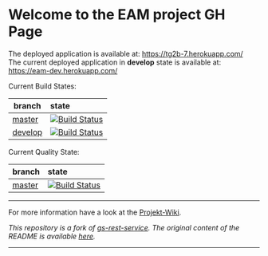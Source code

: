 # Welcome to the EAM project GH Page

The deployed application is available at: https://tg2b-7.herokuapp.com/<br>
The current deployed application in **develop** state is available at: https://eam-dev.herokuapp.com/

Current Build States:

|branch|state|
|------|:-------------|
|[master](https://github.com/sweIhm/sweiproject-tg2b-7/tree/master)|[![Build Status](https://travis-ci.org/sweIhm/sweiproject-tg2b-7.svg?branch=master)](https://travis-ci.org/sweIhm/sweiproject-tg2b-7)
|[develop](https://github.com/sweIhm/sweiproject-tg2b-7/tree/develop)|[![Build Status](https://travis-ci.org/sweIhm/sweiproject-tg2b-7.svg?branch=develop)](https://travis-ci.org/sweIhm/sweiproject-tg2b-7)

Current Quality State:

|branch|state|
|------|:-------------|
|[master](https://github.com/sweIhm/sweiproject-tg2b-7/tree/master)|[![Build Status](https://sonarcloud.io/dashboard?id=org.springframework%3Aeam_tg2b-7)](https://sonarcloud.io/dashboard?id=org.springframework%3Aeam_tg2b-7)


-----
For more information have a look at the [Projekt-Wiki](https://github.com/sweIhm/sweiproject-tg2b-7/wiki).

*This repository is a fork of [gs-rest-service](https://github.com/spring-guides/gs-rest-service). 
The original content of the README is available [here](https://github.com/sweIhm/sweiproject-tg2b-7/blob/master/doc/archive/README.adoc).*

----